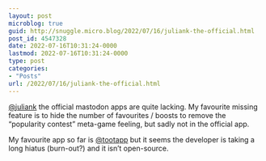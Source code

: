 ```yaml
---
layout: post
microblog: true
guid: http://snuggle.micro.blog/2022/07/16/juliank-the-official.html
post_id: 4547328
date: 2022-07-16T10:31:24-0000
lastmod: 2022-07-16T10:31:24-0000
type: post
categories:
- "Posts"
url: /2022/07/16/juliank-the-official.html
---
```

<p><span class="h-card" translate="no"><a href="https://mastodon.social/@juliank" class="u-url mention">@<span>juliank</span></a></span> the official mastodon apps are quite lacking. My favourite missing feature is to hide the number of favourites / boosts to remove the “popularity contest” meta-game feeling, but sadly not in the official app.</p><p>My favourite app so far is <span class="h-card" translate="no"><a href="https://mastodon.social/@tootapp" class="u-url mention">@<span>tootapp</span></a></span> but it seems the developer is taking a long hiatus (burn-out?) and it isn’t open-source.</p>
